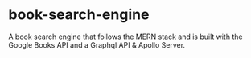 # book-search-engine
A book search engine that follows the MERN stack and is built with the Google Books API and a Graphql API &amp; Apollo Server.
